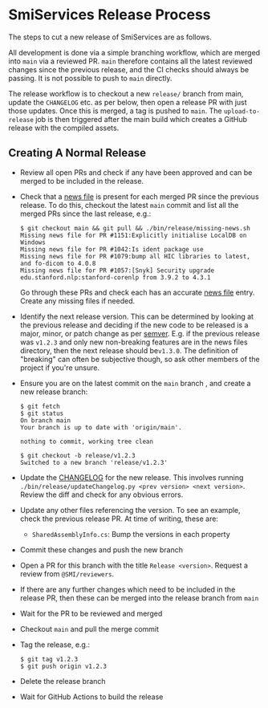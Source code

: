 # SmiServices Release Process

The steps to cut a new release of SmiServices are as follows.

All development is done via a simple branching workflow, which are merged into `main` via a reviewed PR. `main` therefore contains all the latest reviewed changes since the previous release, and the CI checks should always be passing. It is not possible to push to `main` directly.

The release workflow is to checkout a new `release/` branch from main, update the `CHANGELOG` etc. as per below, then open a release PR with just those updates. Once this is merged, a tag is pushed to `main`. The `upload-to-release` job is then triggered after the main build which creates a GitHub release with the compiled assets.

## Creating A Normal Release

- Review all open PRs and check if any have been approved and can be merged to be included in the release.

- Check that a [news file][news_files] is present for each merged PR since the previous release. To do this, checkout the latest `main` commit and list all the merged PRs since the last release, e.g.:

  ```console
  $ git checkout main && git pull && ./bin/release/missing-news.sh
  Missing news file for PR #1151:Explicitly initialise LocalDB on Windows
  Missing news file for PR #1042:Is ident package use
  Missing news file for PR #1079:bump all HIC libraries to latest, and fo-dicom to 4.0.8
  Missing news file for PR #1057:[Snyk] Security upgrade edu.stanford.nlp:stanford-corenlp from 3.9.2 to 4.3.1
  ```

  Go through these PRs and check each has an accurate [news file][news_files] entry. Create any missing files if needed.

- Identify the next release version. This can be determined by looking at the previous release and deciding if the new code to be released is a major, minor, or patch change as per [semver](https://semver.org). E.g. if the previous release was `v1.2.3` and only new non-breaking features are in the news files directory, then the next release should be`v1.3.0`. The definition of "breaking" can often be subjective though, so ask other members of the project if you're unsure.

- Ensure you are on the latest commit on the `main` branch , and create a new release branch:

  ```console
  $ git fetch
  $ git status
  On branch main
  Your branch is up to date with 'origin/main'.

  nothing to commit, working tree clean

  $ git checkout -b release/v1.2.3
  Switched to a new branch 'release/v1.2.3'
  ```

- Update the [CHANGELOG](/CHANGELOG.md) for the new release. This involves running `./bin/release/updateChangelog.py <prev version> <next version>`. Review the diff and check for any obvious errors.

- Update any other files referencing the version. To see an example, check the previous release PR. At time of writing, these are:

  - `SharedAssemblyInfo.cs`: Bump the versions in each property

- Commit these changes and push the new branch

- Open a PR for this branch with the title `Release <version>`. Request a review from `@SMI/reviewers`.

- If there are any further changes which need to be included in the release PR, then these can be merged into the release branch from `main`

- Wait for the PR to be reviewed and merged

- Checkout `main` and pull the merge commit

- Tag the release, e.g.:

  ```console
  $ git tag v1.2.3
  $ git push origin v1.2.3
  ```

- Delete the release branch

- Wait for GitHub Actions to build the release

<!-- Links -->

[news_files]: /news/README.md
